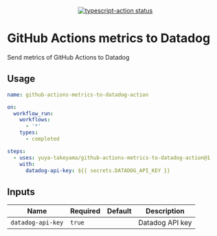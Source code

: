 <p align="center">
  <a href="https://github.com/yuya-takeyama/github-actions-metrics-to-datadog-action"><img alt="typescript-action status" src="https://github.com/yuya-takeyama/github-actions-metrics-to-datadog-action/workflows/build-test/badge.svg"></a>
</p>

# GitHub Actions metrics to Datadog

Send metrics of GitHub Actions to Datadog

## Usage

```yaml
name: github-actions-metrics-to-datadog-action

on:
  workflow_run:
    workflows:
      - '*'
    types:
      - completed

steps:
  - uses: yuya-takeyama/github-actions-metrics-to-datadog-action@1
    with:
      datadog-api-key: ${{ secrets.DATADOG_API_KEY }}
```

## Inputs

| Name              | Required | Default | Description     |
|-------------------|----------|---------|-----------------|
| `datadog-api-key` | `true`   |         | Datadog API key |

